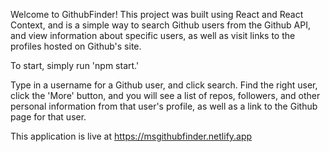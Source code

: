 Welcome to GithubFinder! This project was built using React and React Context, and is a simple way to search Github users from the Github API, and view information about specific users, as well as visit links to the profiles hosted on Github's site.

To start, simply run 'npm start.'

Type in a username for a Github user, and click search. Find the right user, click the 'More' button, and you will see a list of repos, followers, and other personal information from that user's profile, as well as a link to the Github page for that user.

This application is live at https://msgithubfinder.netlify.app


